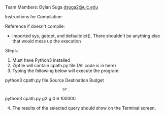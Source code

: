 Team Members: Dylan Suga dsuga2@uic.edu

Instructions for Compilation:

Reference if doesn't compile:
- imported sys, getopt, and defaultdict(). There shouldn't be anything else 
that would mess up the execution

Steps:

1) Must have Python3 installed
2) Zipfile will contain cpath.py file (All code is in here)
3) Typing the following below will execute the program:

python3 cpath.py file Source Destination Budget
  
                              or
                              
python3 cpath.py g2.g 0 6 100000


 
4) The results of the selected query should show on the Terminal screen. 

